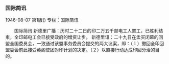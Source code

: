 ### 国际简讯

1946-08-07
第1版()
专栏：国际简讯

　　国际简讯
    新德里广播：历时二十二日的印二万五千邮电工人罢工，已胜利结束，全印邮电工会已接受政府的增资让步。
    新德里讯：二十九日在孟买闭幕的回盟全国委员会，一致通过该盟事务委员会提交的两大议案，即：（１）撤回全印回盟委会前此接受英阁使团对印计划的决定。（２）以直接行动达成印回分治的目的。
